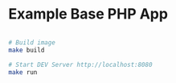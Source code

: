 # Example Base PHP App

```bash

# Build image
make build

# Start DEV Server http://localhost:8080
make run

```
